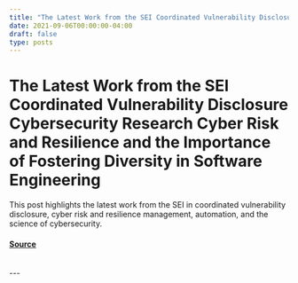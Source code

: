 ```yaml
---
title: "The Latest Work from the SEI Coordinated Vulnerability Disclosure Cybersecurity Research Cyber Risk and Resilience and the Importance of Fostering Diversity in Software Engineering"
date: 2021-09-06T00:00:00-04:00
draft: false
type: posts
---
```

# The Latest Work from the SEI Coordinated Vulnerability Disclosure Cybersecurity Research Cyber Risk and Resilience and the Importance of Fostering Diversity in Software Engineering





This post highlights the latest work from the SEI in coordinated vulnerability disclosure, cyber risk and resilience management, automation, and the science of cybersecurity.



#### [Source](https://insights.sei.cmu.edu/blog/the-latest-work-from-the-sei-coordinated-vulnerability-disclosure-cybersecurity-research-cyber-risk-and-resilience-and-the-importance-of-fostering-diversity-in-software-engineering/)

<br/>
---
